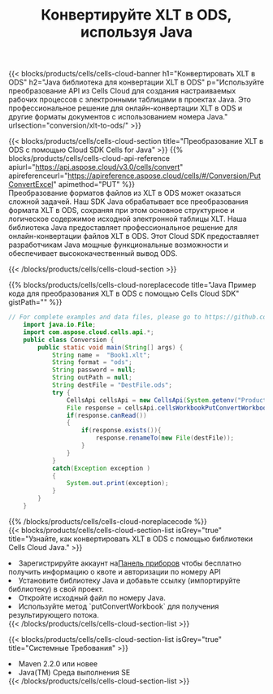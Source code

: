 ﻿---
title:  Конвертируйте XLT в ODS, используя Java
description:  Использование Cloud SDK Aspose.Cells for Java для преобразования файла формата XLT в файл формата ODS.
kwords: Excel, Convert XLT to ODS, REST, Java
howto: How to convert XLT to ODS using Aspose.Cells Cloud Java library.
---
{{< blocks/products/cells/cells-cloud-banner h1="Конвертировать XLT в ODS" h2="Java библиотека для конвертации XLT в ODS" p="Используйте преобразование API из Cells Cloud для создания настраиваемых рабочих процессов с электронными таблицами в проектах Java. Это профессиональное решение для онлайн-конвертации XLT в ODS и другие форматы документов с использованием номера Java." urlsection="conversion/xlt-to-ods/" >}}

{{< blocks/products/cells/cells-cloud-section title="Преобразование XLT в ODS с помощью Cloud SDK Cells for Java" >}}
{{% blocks/products/cells/cells-cloud-api-reference apiurl="https://api.aspose.cloud/v3.0/cells/convert" apireferenceurl="https://apireference.aspose.cloud/cells/#/Conversion/PutConvertExcel" apimethod="PUT" %}}
<br/>
Преобразование форматов файлов из XLT в ODS может оказаться сложной задачей. Наш SDK Java обрабатывает все преобразования формата XLT в ODS, сохраняя при этом основное структурное и логическое содержимое исходной электронной таблицы XLT. Наша библиотека Java предоставляет профессиональное решение для онлайн-конвертации файлов XLT в ODS. Этот Cloud SDK предоставляет разработчикам Java мощные функциональные возможности и обеспечивает высококачественный вывод ODS.

{{< /blocks/products/cells/cells-cloud-section >}}

{{% blocks/products/cells/cells-cloud-noreplacecode title="Java Пример кода для преобразования XLT в ODS с помощью Cells Cloud SDK" gistPath="" %}}
 
```java
// For complete examples and data files, please go to https://github.com/aspose-cells-cloud/aspose-cells-cloud-java/
    import java.io.File;
    import com.aspose.cloud.cells.api.*;
    public class Conversion {
        public static void main(String[] args) {
            String name =  "Book1.xlt";
            String format = "ods";
            String password = null;
            String outPath = null;
            String destFile = "DestFile.ods";
            try {
                CellsApi cellsApi = new CellsApi(System.getenv("ProductClientId"), System.getenv("ProductClientSecret"));
                File response = cellsApi.cellsWorkbookPutConvertWorkbook(new File(name), format, password, outPath, null,null);            
                if(response.canRead())
                {
                    if(response.exists()){
                        response.renameTo(new File(destFile));
                    }                
                }
            }
            catch(Exception exception )
            {
                System.out.print(exception);
            }
        }
    }
```
 
{{% /blocks/products/cells/cells-cloud-noreplacecode %}}
<br/>
{{< blocks/products/cells/cells-cloud-section-list isGrey="true" title="Узнайте, как конвертировать XLT в ODS с помощью библиотеки Cells Cloud Java." >}}
<li> Зарегистрируйте аккаунт на<a href="https://dashboard.aspose.cloud/">Панель приборов</a> чтобы бесплатно получить информацию о квоте и авторизации по номеру API</li>
<li>Установите библиотеку Java и добавьте ссылку (импортируйте библиотеку) в свой проект.</li>
<li>Откройте исходный файл по номеру Java.</li>
<li>Используйте метод `putConvertWorkbook` для получения результирующего потока.</li>
{{< /blocks/products/cells/cells-cloud-section-list >}}

{{< blocks/products/cells/cells-cloud-section-list isGrey="true" title="Системные Требования" >}}
<li>Maven 2.2.0 или новее</li>
<li>Java(TM) Среда выполнения SE</li>
{{< /blocks/products/cells/cells-cloud-section-list >}}
